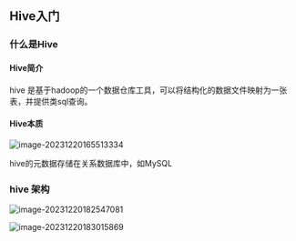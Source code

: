## Hive入门

### 什么是Hive

#### Hive简介

hive 是基于hadoop的一个数据仓库工具，可以将结构化的数据文件映射为一张表，并提供类sql查询。

#### Hive本质

![image-20231220165513334](C:\Users\29339\AppData\Roaming\Typora\typora-user-images\image-20231220165513334.png)

hive的元数据存储在关系数据库中，如MySQL

### hive 架构

![image-20231220182547081](C:\Users\29339\AppData\Roaming\Typora\typora-user-images\image-20231220182547081.png)

![image-20231220183015869](C:\Users\29339\AppData\Roaming\Typora\typora-user-images\image-20231220183015869.png)







